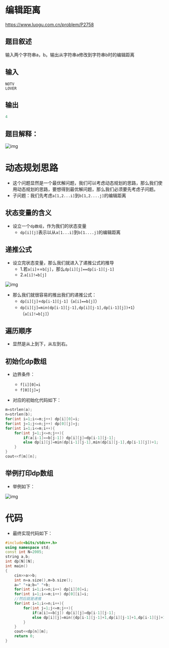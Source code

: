 # 编辑距离

https://www.luogu.com.cn/problem/P2758

## 题目叙述

输入两个字符串a，b。输出从字符串a修改到字符串b时的编辑距离

## 输入

```
NOTV
LOVER
```

## 输出

```cpp
4
```



## 题目解释：

![img](https://img2024.cnblogs.com/blog/3476421/202408/3476421-20240820165540275-233305976.png)



# 动态规划思路

+ 这个问题显然是一个最优解问题，我们可以考虑动态规划的思路，那么我们使用动态规划的思路，要想得到最优解问题，那么我们必须要先考虑子问题。
+ 子问题：我们先考虑`a[1,2...i]`到`b[1,2....j]`的编辑距离

## 状态变量的含义

+ 设立一个`dp数组`，作为我们的状态变量
  + `dp[i][j]`表示以从`a[1...i]`到`b[1....j]`的编辑距离

## 递推公式

+ 设立完状态变量，那么我们就进入了递推公式的推导
  + 1.若`a[i]`==`b[j]`，那么`dp[i][j]==dp[i-1][j-1]`
  + 2.`a[i]!=b[j]`

![img](https://img2024.cnblogs.com/blog/3476421/202408/3476421-20240819190057006-2127505843.png)

+ 那么我们就很容易的推出我们的递推公式：
  + `dp[i][j]`=`dp[i-1][j-1]`（`a[i]==b[j]`）
  + `dp[i][j]=min(dp[i-1][j-1],dp[i][j-1],dp[i-1][j])+1`）（`a[i]!=b[j]`）

## 遍历顺序

+ 显然是从上到下，从左到右。

## 初始化dp数组

+ 边界条件：
  + `f[i][0]=i`
  + `f[0][j]=j`

+ 对应的初始化代码如下：

```cpp
m=strlen(a);
n=strlen(b);
for(int i=1;i<=m;j++) dp[i][0]=i;
for(int j=1;j<=n;j++) dp[0][j]=j;
for(int i=1;i<=m;i++){
    for(int j=1;j<=n;j++){
        if(a[i-1]==b[j-1]) dp[i][j]=dp[i-1][j-1];
        else dp[i][j]=min(dp[i-1][j-1],min(dp[i][j-1],dp[i-1][j])+1;
    }
}
cout<<f[m][n];
```

## 举例打印dp数组

+ 举例如下：

![img](https://img2024.cnblogs.com/blog/3476421/202408/3476421-20240819192923058-924301507.png)

# 代码

+ 最终实现代码如下：

```cpp
#include<bits/stdc++.h>
using namespace std;
const int N=2005;
string a,b;
int dp[N][N];
int main()
{
    cin>>a>>b;
    int n=a.size(),m=b.size();
    a=" "+a;b=" "+b;
    for(int i=1;i<=n;i++) dp[i][0]=i;
    for(int i=1;i<=m;i++) dp[0][i]=i;
    //然后就是递推
    for(int i=1;i<=n;i++){
        for(int j=1;j<=m;j++){
            if(a[i]==b[j]) dp[i][j]=dp[i-1][j-1];
            else dp[i][j]=min({dp[i-1][j-1]+1,dp[i][j-1]+1,dp[i-1][j]+1});
        }
    }
    cout<<dp[n][m];
    return 0;
}
```

